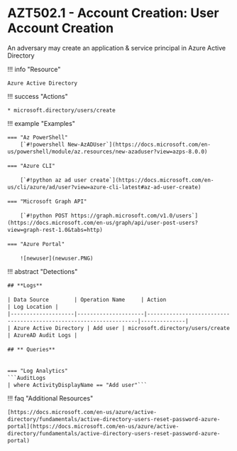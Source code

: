 # AZT502.1 - Account Creation: User Account Creation

An adversary may create an application & service principal in Azure Active Directory

!!! info "Resource" 

	Azure Active Directory

!!! success "Actions"

	* microsoft.directory/users/create

!!! example "Examples"

    === "Az PowerShell"
    	[`#!powershell New-AzADUser`](https://docs.microsoft.com/en-us/powershell/module/az.resources/new-azaduser?view=azps-8.0.0)

	=== "Azure CLI"
	
		[`#!python az ad user create`](https://docs.microsoft.com/en-us/cli/azure/ad/user?view=azure-cli-latest#az-ad-user-create)

	=== "Microsoft Graph API"
	
		[`#!python POST https://graph.microsoft.com/v1.0/users`](https://docs.microsoft.com/en-us/graph/api/user-post-users?view=graph-rest-1.0&tabs=http)	

    === "Azure Portal"
	
    	![newuser](newuser.PNG)

!!! abstract "Detections"

	## **Logs** 

	| Data Source        | Operation Name     | Action                                                            | Log Location |
	|--------------------|---------------------|-------------------------------------------------------------------|--------------|
	| Azure Active Directory | Add user | microsoft.directory/users/create | AzureAD Audit Logs |
	
	## ** Queries**

	
	=== "Log Analytics"
	```AuditLogs
	| where ActivityDisplayName == "Add user"```



!!! faq "Additional Resources"

	[https://docs.microsoft.com/en-us/azure/active-directory/fundamentals/active-directory-users-reset-password-azure-portal](https://docs.microsoft.com/en-us/azure/active-directory/fundamentals/active-directory-users-reset-password-azure-portal)

